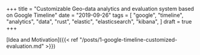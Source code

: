 +++
title = "Customizable Geo-data analytics and evaluation system based on Google Timeline"
date = "2019-09-26"
tags = [
    "google",
    "timeline",
    "analytics",
    "data",
    "rust",
    "elastic",
    "elasticsearch",
    "kibana",
]
draft = true
+++

[Idea and Motivation]({{< ref "/posts/1-google-timeline-customized-evaluation.md" >}})
